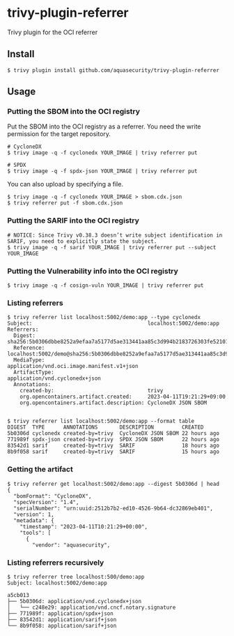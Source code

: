 # trivy-plugin-referrer

Trivy plugin for the OCI referrer

## Install

```
$ trivy plugin install github.com/aquasecurity/trivy-plugin-referrer
```

## Usage

### Putting the SBOM into the OCI registry

Put the SBOM into the OCI registry as a referrer.
You need the write permission for the target repository.
```
# CycloneDX
$ trivy image -q -f cyclonedx YOUR_IMAGE | trivy referrer put

# SPDX
$ trivy image -q -f spdx-json YOUR_IMAGE | trivy referrer put
```

You can also upload by specifying a file.
```
$ trivy image -q -f cyclonedx YOUR_IMAGE > sbom.cdx.json
$ trivy referrer put -f sbom.cdx.json
```

### Putting the SARIF into the OCI registry
```
# NOTICE: Since Trivy v0.38.3 doesn’t write subject identification in SARIF, you need to explicitly state the subject.
$ trivy image -q -f sarif YOUR_IMAGE | trivy referrer put --subject YOUR_IMAGE
```

### Putting the Vulnerability info into the OCI registry
```
$ trivy image -q -f cosign-vuln YOUR_IMAGE | trivy referrer put
```

### Listing referrers
```
$ trivy referrer list localhost:5002/demo:app --type cyclonedx
Subject:                                     localhost:5002/demo:app
Referrers:                                    
  Digest:                                    sha256:5b0306dbbe8252a9efaa7a5177d5ae313441aa85c3d994b2183726303fe52101
  Reference:                                 localhost:5002/demo@sha256:5b0306dbbe8252a9efaa7a5177d5ae313441aa85c3d994b2183726303fe52101
  MediaType:                                 application/vnd.oci.image.manifest.v1+json
  ArtifactType:                              application/vnd.cyclonedx+json
  Annotations:                               
    created-by:                              trivy
    org.opencontainers.artifact.created:     2023-04-11T19:21:29+09:00
    org.opencontainers.artifact.description: CycloneDX JSON SBOM


$ trivy referrer list localhost:5002/demo:app --format table
DIGEST  TYPE      ANNOTATIONS       DESCRIPTION         CREATED
5b0306d cyclonedx created-by=trivy  CycloneDX JSON SBOM 22 hours ago
771989f spdx-json created-by=trivy  SPDX JSON SBOM      22 hours ago
83542d1 sarif     created-by=trivy  SARIF               18 hours ago
8b9f058 sarif     created-by=trivy  SARIF               15 hours ago
```

### Getting the artifact

```
$ trivy referrer get localhost:5002/demo:app --digest 5b0306d | head
{
  "bomFormat": "CycloneDX",
  "specVersion": "1.4",
  "serialNumber": "urn:uuid:2512b7b2-ed10-4526-9b64-dc32869eb401",
  "version": 1,
  "metadata": {
    "timestamp": "2023-04-11T10:21:29+00:00",
    "tools": [
      {
        "vendor": "aquasecurity",

```

### Listing referrers recursively

```
$ trivy referrer tree localhost:500/demo:app
Subject: localhost:5002/demo:app

a5cb013
├── 5b0306d: application/vnd.cyclonedx+json
│   └── c248e29: application/vnd.cncf.notary.signature
├── 771989f: application/spdx+json
├── 83542d1: application/sarif+json
└── 8b9f058: application/sarif+json
```

